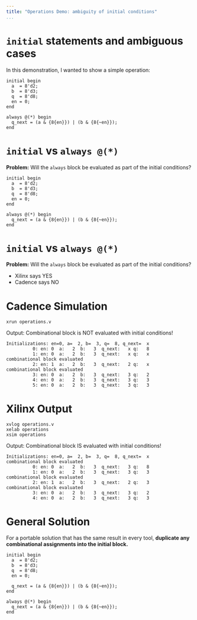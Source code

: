 ```yaml
---
title: "Operations Demo: ambiguity of initial conditions"
...
```


# `initial` statements and ambiguous cases

In this demonstration, I wanted to show a simple operation:

```{Verilog}
initial begin
  a  = 8'd2;
  b  = 8'd3;
  q  = 8'd8;
  en = 0;
end

always @(*) begin
  q_next = (a & {8{en}}) | (b & {8{~en}});
end
```


# `initial` vs `always @(*)`

**Problem:** Will the `always` block be evaluated as part of the
initial conditions?

```{Verilog}
initial begin
  a  = 8'd2;
  b  = 8'd3;
  q  = 8'd8;
  en = 0;
end

always @(*) begin
  q_next = (a & {8{en}}) | (b & {8{~en}});
end
```

# `initial` vs `always @(*)`

**Problem:** Will the `always` block be evaluated as part of the
initial conditions?

* Xilinx says YES
* Cadence says NO


# Cadence Simulation

```
xrun operations.v
```

Output: Combinational block is NOT evaluated with initial conditions!

```
Initializations: en=0, a=  2, b=  3, q=  8, q_next=  x
          0: en: 0  a:   2  b:   3  q_next:   x q:   8
          1: en: 0  a:   2  b:   3  q_next:   x q:   x
combinational block evaluated
          2: en: 1  a:   2  b:   3  q_next:   2 q:   x
combinational block evaluated
          3: en: 0  a:   2  b:   3  q_next:   3 q:   2
          4: en: 0  a:   2  b:   3  q_next:   3 q:   3
          5: en: 0  a:   2  b:   3  q_next:   3 q:   3
```


# Xilinx Output

```
xvlog operations.v
xelab operations
xsim operations
```

Output: Combinational block IS evaluated with initial conditions!

```
Initializations: en=0, a=  2, b=  3, q=  8, q_next=  x
combinational block evaluated
          0: en: 0  a:   2  b:   3  q_next:   3 q:   8
          1: en: 0  a:   2  b:   3  q_next:   3 q:   3
combinational block evaluated
          2: en: 1  a:   2  b:   3  q_next:   2 q:   3
combinational block evaluated
          3: en: 0  a:   2  b:   3  q_next:   3 q:   2
          4: en: 0  a:   2  b:   3  q_next:   3 q:   3
```


# General Solution

For a portable solution that has the same result in every tool,
**duplicate any combinational assignments into the initial block.**

```{Verilog}
initial begin
  a  = 8'd2;
  b  = 8'd3;
  q  = 8'd8;
  en = 0;

  q_next = (a & {8{en}}) | (b & {8{~en}});
end

always @(*) begin
  q_next = (a & {8{en}}) | (b & {8{~en}});
end
```
